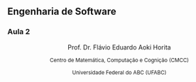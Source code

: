 ## Engenharia de Software
### Aula 2

<p style="text-align:center;">Prof. Dr. Flávio Eduardo Aoki Horita</p>
<p style="text-align:center;"><small>Centro de Matemática, Computação e Cognição (CMCC)</small></p>
<p style="text-align:center;"><small>Universidade Federal do ABC (UFABC)</small></p>
